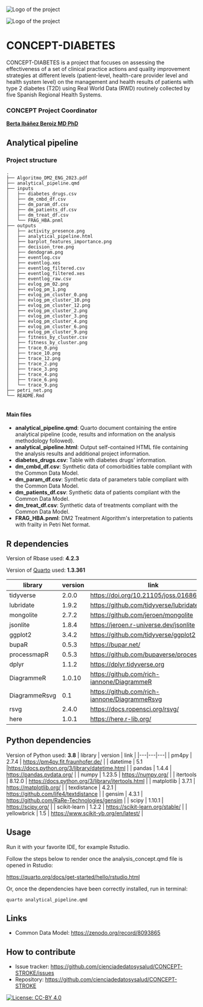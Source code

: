 ![Logo of the project](https://cienciadedatosysalud.org/wp-content/uploads/CONCEPT-h-color.png)


![Logo of the project](https://cienciadedatosysalud.org/wp-content/uploads/CONCEPT-h-color.png)

# CONCEPT-DIABETES 
CONCEPT-DIABETES is a project that focuses on assessing the effectiveness of a set of clinical practice actions and quality improvement strategies at different levels (patient-level, health-care provider level and health system level) on the management and health results of patients with type 2 diabetes (T2D) using Real World Data (RWD) routinely collected by five Spanish Regional Health Systems.

### CONCEPT Project Coordinator
**[Berta Ibáñez Beroiz MD PhD](https://orcid.org/0000-0002-7797-4845)**


## Analytical pipeline

### Project structure
```shell
.
├── Algoritmo_DM2_ENG_2023.pdf
├── analytical_pipeline.qmd
├── inputs
│   ├── diabetes_drugs.csv
│   ├── dm_cmbd_df.csv
│   ├── dm_param_df.csv
│   ├── dm_patients_df.csv
│   ├── dm_treat_df.csv
│   └── FRAG_HBA.pnml
├── outputs
│   ├── activity_presence.png
│   ├── analytical_pipeline.html
│   ├── barplot_features_importance.png
│   ├── decision_tree.png
│   ├── dendogram.png
│   ├── eventlog.csv
│   ├── eventlog.xes
│   ├── eventlog_filtered.csv
│   ├── eventlog_filtered.xes
│   ├── eventlog_raw.csv
│   ├── evlog_pm_02.png
│   ├── evlog_pm_1.png
│   ├── evlog_pm_cluster_0.png
│   ├── evlog_pm_cluster_10.png
│   ├── evlog_pm_cluster_12.png
│   ├── evlog_pm_cluster_2.png
│   ├── evlog_pm_cluster_3.png
│   ├── evlog_pm_cluster_4.png
│   ├── evlog_pm_cluster_6.png
│   ├── evlog_pm_cluster_9.png
│   ├── fitness_by_cluster.csv
│   ├── fitness_by_cluster.png
│   ├── trace_0.png
│   ├── trace_10.png
│   ├── trace_12.png
│   ├── trace_2.png
│   ├── trace_3.png
│   ├── trace_4.png
│   ├── trace_6.png
│   └── trace_9.png
├── petri_net.png
└── README.Rmd


```
#### Main files

- **analytical_pipeline.qmd**: Quarto document containing the entire analytical pipeline (code, results and information on the analysis methodology followed).
- **analytical_pipeline.html**: Output self-contained HTML file containing the analysis results and additional project information.
- **diabetes_drugs.csv**: Table with diabetes drugs' information.
- **dm_cmbd_df.csv**: Synthetic data of comorbidities table compliant with the Common Data Model.
- **dm_param_df.csv**: Synthetic data of parameters table compliant with the Common Data Model.
- **dm_patients_df.csv**: Synthetic data of patients compliant with the Common Data Model.
- **dm_treat_df.csv**: Synthetic data of treatments compliant with the Common Data Model.
- **FRAG_HBA.pnml**: DM2 Treatment Algorithm's interpretation to patients with frailty in Petri Net format.

## R dependencies
Version of Rbase used: **4.2.3**

Version of [Quarto](https://quarto.org/) used: **1.3.361**

| library  |  version  | link |
|---|---|---|
| tidyverse  | 2.0.0	 | https://doi.org/10.21105/joss.01686  |
| lubridate  | 1.9.2	 | https://github.com/tidyverse/lubridate  |
| mongolite  | 2.7.2	 | 	https://github.com/jeroen/mongolite  |
| jsonlite  | 1.8.4	 | 	https://jeroen.r-universe.dev/jsonlite  |
| ggplot2  | 3.4.2	 | https://github.com/tidyverse/ggplot2  |
| bupaR  | 0.5.3	 | https://bupar.net/  |
| processmapR  | 0.5.3	 | https://github.com/bupaverse/processmapR  |
| dplyr  | 1.1.2	 | 	https://dplyr.tidyverse.org  |
| DiagrammeR  | 1.0.10	 | https://github.com/rich-iannone/DiagrammeR  |
| DiagrammeRsvg  | 0.1	 | 	https://github.com/rich-iannone/DiagrammeRsvg  |
| rsvg  | 2.4.0	 | 	https://docs.ropensci.org/rsvg/  |
| here  | 1.0.1	 | https://here.r-lib.org/  |


## Python dependencies
Version of Python used: **3.8**
| library  |  version  | link |
|---|---|---|
| pm4py  | 2.7.4  | https://pm4py.fit.fraunhofer.de/  |
| datetime  | 5.1  |https://docs.python.org/3/library/datetime.html   |
| pandas  | 1.4.4  | https://pandas.pydata.org/  |
| numpy  | 1.23.5  | https://numpy.org/  |
| itertools  |  8.12.0  | https://docs.python.org/3/library/itertools.html  |
| matplotlib  |  3.7.1  | https://matplotlib.org/  |
| texdistance  | 4.2.1  | https://github.com/life4/textdistance  |
| gensim  | 4.3.1  | https://github.com/RaRe-Technologies/gensim  |
| scipy  | 1.10.1  | https://scipy.org/  |
| scikit-learn  | 1.2.2  | https://scikit-learn.org/stable/  |
| yellowbrick  | 1.5  | https://www.scikit-yb.org/en/latest/  |


## Usage

Run it with your favorite IDE, for example Rstudio.

Follow the steps below to render once the analysis_concept.qmd file is opened in Rstudio:

https://quarto.org/docs/get-started/hello/rstudio.html

Or, once the dependencies have been correctly installed, run in terminal: 

```shell
quarto analytical_pipeline.qmd
```

## Links

- Common Data Model: https://zenodo.org/record/8093865

## How to contribute

- Issue tracker: https://github.com/cienciadedatosysalud/CONCEPT-STROKE/issues
- Repository: https://github.com/cienciadedatosysalud/CONCEPT-STROKE

 
<a href="https://creativecommons.org/licenses/by/4.0/" target="_blank" ><img src="https://img.shields.io/badge/license-CC--BY%204.0-lightgrey" alt="License: CC-BY 4.0"></a>
